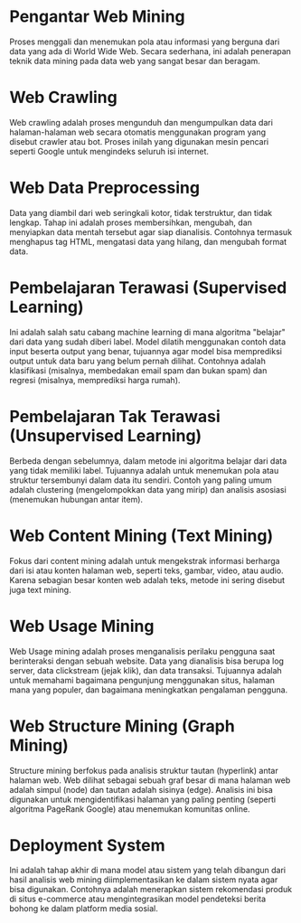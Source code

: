 # Pengantar Web Mining
Proses menggali dan menemukan pola atau informasi yang berguna dari data yang ada di World Wide Web. Secara sederhana, ini adalah penerapan teknik data mining pada data web yang sangat besar dan beragam.

# Web Crawling
Web crawling adalah proses mengunduh dan mengumpulkan data dari halaman-halaman web secara otomatis menggunakan program yang disebut crawler atau bot. Proses inilah yang digunakan mesin pencari seperti Google untuk mengindeks seluruh isi internet.

# Web Data Preprocessing
Data yang diambil dari web seringkali kotor, tidak terstruktur, dan tidak lengkap. Tahap ini adalah proses membersihkan, mengubah, dan menyiapkan data mentah tersebut agar siap dianalisis. Contohnya termasuk menghapus tag HTML, mengatasi data yang hilang, dan mengubah format data.

# Pembelajaran Terawasi (Supervised Learning)
Ini adalah salah satu cabang machine learning di mana algoritma "belajar" dari data yang sudah diberi label. Model dilatih menggunakan contoh data input beserta output yang benar, tujuannya agar model bisa memprediksi output untuk data baru yang belum pernah dilihat. Contohnya adalah klasifikasi (misalnya, membedakan email spam dan bukan spam) dan regresi (misalnya, memprediksi harga rumah).

# Pembelajaran Tak Terawasi (Unsupervised Learning)
Berbeda dengan sebelumnya, dalam metode ini algoritma belajar dari data yang tidak memiliki label. Tujuannya adalah untuk menemukan pola atau struktur tersembunyi dalam data itu sendiri. Contoh yang paling umum adalah clustering (mengelompokkan data yang mirip) dan analisis asosiasi (menemukan hubungan antar item).

# Web Content Mining (Text Mining)
Fokus dari content mining adalah untuk mengekstrak informasi berharga dari isi atau konten halaman web, seperti teks, gambar, video, atau audio. Karena sebagian besar konten web adalah teks, metode ini sering disebut juga text mining.

# Web Usage Mining
Web Usage mining adalah proses menganalisis perilaku pengguna saat berinteraksi dengan sebuah website. Data yang dianalisis bisa berupa log server, data clickstream (jejak klik), dan data transaksi. Tujuannya adalah untuk memahami bagaimana pengunjung menggunakan situs, halaman mana yang populer, dan bagaimana meningkatkan pengalaman pengguna.

# Web Structure Mining (Graph Mining)
Structure mining berfokus pada analisis struktur tautan (hyperlink) antar halaman web. Web dilihat sebagai sebuah graf besar di mana halaman web adalah simpul (node) dan tautan adalah sisinya (edge). Analisis ini bisa digunakan untuk mengidentifikasi halaman yang paling penting (seperti algoritma PageRank Google) atau menemukan komunitas online.

# Deployment System
Ini adalah tahap akhir di mana model atau sistem yang telah dibangun dari hasil analisis web mining diimplementasikan ke dalam sistem nyata agar bisa digunakan. Contohnya adalah menerapkan sistem rekomendasi produk di situs e-commerce atau mengintegrasikan model pendeteksi berita bohong ke dalam platform media sosial.
